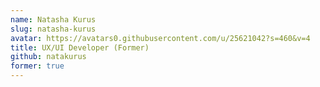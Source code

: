 ```yaml
---
name: Natasha Kurus
slug: natasha-kurus
avatar: https://avatars0.githubusercontent.com/u/25621042?s=460&v=4
title: UX/UI Developer (Former)
github: natakurus
former: true
---
```

